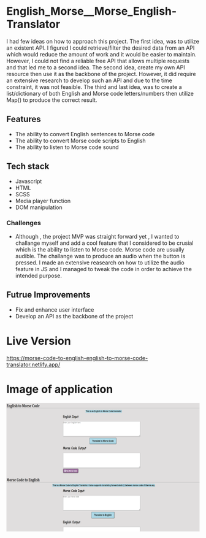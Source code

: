 # English_Morse__Morse_English-Translator
I had few ideas on how to approach this project. The first idea, was to utilize an existent API. I figured I could retrieve/filter the desired data from an API which would reduce the amount of work and it would be easier to maintain. However, I could not find a reliable free API that allows multiple requests and that led me to a second idea. The second idea, create my own API resource then use it as the backbone of the project. However, it did require an extensive research to develop such an API and due to the time constraint, it was not feasible. The third and last idea, was to create a list/dictionary of both English and Morse code letters/numbers then utilize Map() to produce the correct result. 

## Features
- The ability to convert English sentences to Morse code
- The ability to convert Morse code scripts to English
- The ability to listen to Morse code sound

## Tech stack
- Javascript 
- HTML
- SCSS
- Media player function
- DOM manipulation

### Challenges
- Although , the project MVP was straight forward yet , I wanted to challange myself and add a cool feature that I considered to be crusial which is the ability to listen to Morse code. Morse code are usually audible. The challange was to produce an audio when the button is pressed. I made an extensive reasearch on how to utilize the audio feature in JS and I managed to tweak the code in order to achieve the intended purpose.

## Futrue Improvements
- Fix and enhance user interface 
- Develop an API as the backbone of the project


# Live Version 
https://morse-code-to-english-english-to-morse-code-translator.netlify.app/

# Image of application
![alt text](https://github.com/jedhabush/English_Morse__Morse_English-Translator/blob/main/Eng-Morse-IMG.png)
